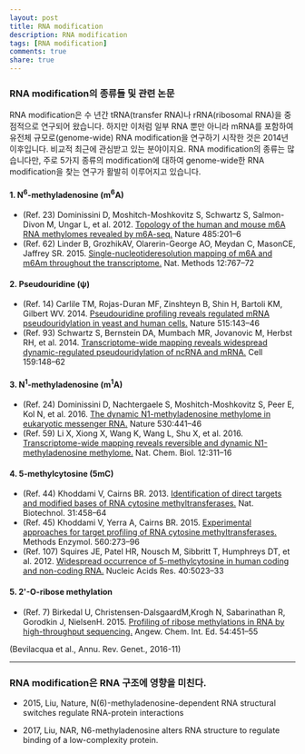 ```yaml
---
layout: post
title: RNA modification
description: RNA modification
tags: [RNA modification]
comments: true
share: true
---
```


### RNA modification의 종류들 및 관련 논문

RNA modification은 수 년간 tRNA(transfer RNA)나 rRNA(ribosomal RNA)을 중점적으로 연구되어 왔습니다. 하지만 이처럼 일부 RNA 뿐만 아니라 mRNA를 포함하여 유전체 규모로(genome-wide) RNA modification을 연구하기 시작한 것은 2014년 이후입니다. 비교적 최근에 관심받고 있는 분야이지요. RNA modification의 종류는 많습니다만, 주로 5가지 종류의 modification에 대하여 genome-wide한 RNA modification을 찾는 연구가 활발히 이루어지고 있습니다. 

#### 1. N<sup>6</sup>-methyladenosine (m<sup>6</sup>A)

* (Ref. 23) Dominissini D, Moshitch-Moshkovitz S, Schwartz S, Salmon-Divon M, Ungar L, et al. 2012. [Topology of the human and mouse m6A RNA methylomes revealed by m6A-seq.](https://www.nature.com/articles/nature11112) Nature 485:201–6
* (Ref. 62) Linder B, GrozhikAV, Olarerin-George AO, Meydan C, MasonCE, Jaffrey SR. 2015. [Single-nucleotideresolution mapping of m6A and m6Am throughout the transcriptome.](http://) Nat. Methods 12:767–72

#### 2. Pseudouridine (ψ)

* (Ref. 14) Carlile TM, Rojas-Duran MF, Zinshteyn B, Shin H, Bartoli KM, Gilbert WV. 2014. [Pseudouridine profiling reveals regulated mRNA pseudouridylation in yeast and human cells.](http://) Nature 515:143–46
* (Ref. 93) Schwartz S, Bernstein DA, Mumbach MR, Jovanovic M, Herbst RH, et al. 2014. [Transcriptome-wide mapping reveals widespread dynamic-regulated pseudouridylation of ncRNA and mRNA.](http://) Cell 159:148–62

#### 3. N<sup>1</sup>-methyladenosine (m<sup>1</sup>A)

* (Ref. 24) Dominissini D, Nachtergaele S, Moshitch-Moshkovitz S, Peer E, Kol N, et al. 2016. [The dynamic N1-methyladenosine methylome in eukaryotic messenger RNA.](http://) Nature 530:441–46
* (Ref. 59) Li X, Xiong X, Wang K, Wang L, Shu X, et al. 2016. [Transcriptome-wide mapping reveals reversible and dynamic N1-methyladenosine methylome.](http://) Nat. Chem. Biol. 12:311–16

#### 4. 5-methylcytosine (5mC)

* (Ref. 44) Khoddami V, Cairns BR. 2013. [Identification of direct targets and modified bases of RNA cytosine methyltransferases.](http://) Nat. Biotechnol. 31:458–64
* (Ref. 45) Khoddami V, Yerra A, Cairns BR. 2015. [Experimental approaches for target profiling of RNA cytosine methyltransferases.](http://) Methods Enzymol. 560:273–96
* (Ref. 107) Squires JE, Patel HR, Nousch M, Sibbritt T, Humphreys DT, et al. 2012. [Widespread occurrence of 5-methylcytosine in human coding and non-coding RNA.](http://) Nucleic Acids Res. 40:5023–33

#### 5. 2'-O-ribose methylation

* (Ref. 7) Birkedal U, Christensen-DalsgaardM,Krogh N, Sabarinathan R, Gorodkin J, NielsenH. 2015. [Profiling of ribose methylations in RNA by high-throughput sequencing.](http://) Angew. Chem. Int. Ed. 54:451–55

(Bevilacqua et al., Annu. Rev. Genet., 2016-11)

---

### RNA modification은 RNA 구조에 영향을 미친다.

* 2015, Liu, Nature, N(6)-methyladenosine-dependent RNA structural switches regulate RNA-protein interactions

* 2017, Liu, NAR, N6-methyladenosine alters RNA structure to regulate binding of a low-complexity protein.